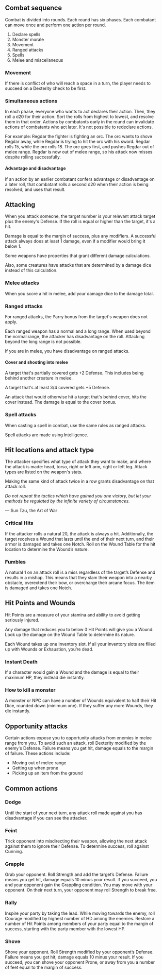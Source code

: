 ## Combat sequence

Combat is divided into rounds. Each round has six phases. Each combatant can move once and perform one action per round.

1. Declare spells
2. Monster morale
3. Movement
4. Ranged attacks
5. Spells
6. Melee and miscellaneous

### Movement
If there is conflict of who will reach a space in a turn, the player needs to succeed on a Dexterity check to be first.

### Simultaneous actions
In each phase, everyone who wants to act declares their action. Then, they roll a d20 for their action. Sort the rolls from highest to lowest, and resolve them in that order. Actions by combatants early in the round can invalidate actions of combatants who act later. It's not possible to redeclare actions.

For example: Regdar the fighter is fighting an orc. The orc wants to shove Regdar away, while Regdar is trying to hit the orc with his sword. Regdar rolls 15, while the orc rolls 18. The orc goes first, and pushes Regdar out of melee range. Regdar is now out of melee range, so his attack now misses despite rolling successfully.

#### Advantage and disadvantage
If an action by an earlier combatant confers advantage or disadvantage on a later roll, that combatant rolls a second d20 when their action is being resolved, and uses that result. 

## Attacking
When you attack someone, the target number is your relevant attack target plus the enemy's Defense. If the roll is equal or higher than the target, it's a hit.

Damage is equal to the margin of success, plus any modifiers. A successful attack always does at least 1 damage, even if a modifier would bring it below 1.

Some weapons have properties that grant different damage calculations.

Also, some creatures have attacks that are determined by a damage dice instead of this calculation.

### Melee attacks
When you score a hit in melee, add your damage dice to the damage total.

### Ranged attacks
For ranged attacks, the Parry bonus from the target's weapon does not apply. 

Each ranged weapon has a normal and a long range. When used beyond the normal range, the attacker has disadvantage on the roll. Attacking beyond the long range is not possible.

If you are in melee, you have disadvantage on ranged attacks.

#### Cover and shooting into melee
A target that's partially covered gets +2 Defense. This includes being behind another creature in melee.

A target that's at least 3/4 covered gets +5 Defense.

An attack that would otherwise hit a target that's behind cover, hits the cover instead. The damage is equal to the cover bonus.

### Spell attacks
When casting a spell in combat, use the same rules as ranged attacks.

Spell attacks are made using Intelligence.

## Hit locations and attack type
The attacker specifies what type of attack they want to make, and where the attack is made: head, torso, right or left arm, right or left leg. Attack types are listed on the weapon's stats.

Making the same kind of attack twice in a row grants disadvantage on that attack roll.

_Do not repeat the tactics which have gained you one victory, but let your methods be regulated by the infinite variety of circumstances._

— Sun Tzu, the Art of War

### Critical Hits
If the attacker rolls a natural 20, the attack is always a hit. Additionally, the target receives a Wound that lasts until the end of their next turn, and their armor is damaged and takes one Notch. Roll on the Wound Table for the hit location to determine the Wound’s nature.

### Fumbles
A natural 1 on an attack roll is a miss regardless of the target’s Defense and results in a mishap. This means that they slam their weapon into a nearby obstacle, overextend their bow, or overcharge their arcane focus. The item is damaged and takes one Notch.

## Hit Points and Wounds
Hit Points are a measure of your stamina and ability to avoid getting seriously injured.

Any damage that reduces you to below 0 Hit Points will give you a Wound. Look up the damage on the Wound Table to determine its nature.

Each Wound takes up one Inventory slot. If all your inventory slots are filled up with Wounds or Exhaustion, you’re dead.
### Instant Death
If a character would gain a Wound and the damage is equal to their maximum HP, they instead die instantly.
### How to kill a monster
A monster or NPC can have a number of Wounds equivalent to half their Hit Dice, rounded down (minimum one). If they suffer any more Wounds, they die instantly.

## Opportunity attacks
Certain actions expose you to opportunity attacks from enemies in melee range from you. To avoid such an attack, roll Dexterity modified by the enemy's Defense. Failure means you get hit, damage equals to the margin of failure. These actions include:

- Moving out of melee range
- Getting up when prone
- Picking up an item from the ground

## Common actions
### Dodge
Until the start of your next turn, any attack roll made against you has disadvantage if you can see the attacker.

### Feint
Trick opponent into misdirecting their weapon, allowing the next attack against them to ignore their Defense. To determine success, roll against Cunning.

### Grapple
Grab your opponent. Roll Strength and add the target’s Defense. Failure means you get hit, damage equals 10 minus your result. If you succeed, you and your opponent gain the Grappling condition. You may move with your opponent. On their next turn, your opponent may roll Strength to break free.

### Rally
Inspire your party by taking the lead. While moving towards the enemy, roll Courage modified by highest number of HD among the enemies. Restore a number of Hit Points among members of your party equal to the margin of success, starting with the party member with the lowest HP.

### Shove
Shove your opponent. Roll Strength modified by your opponent’s Defense. Failure means you get hit, damage equals 10 minus your result. If you succeed, you can shove your opponent Prone, or away from you a number of feet equal to the margin of success.
